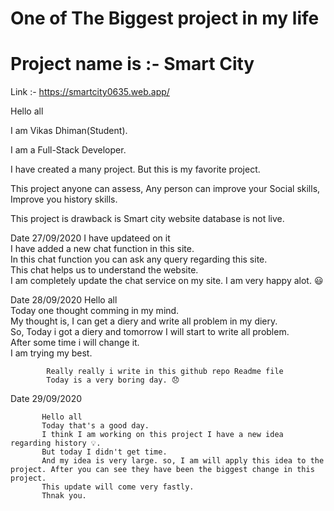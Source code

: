 # One of The Biggest project in my life

# Project name is :- Smart City

Link :- https://smartcity0635.web.app/

Hello all

I am Vikas Dhiman(Student).

I am a Full-Stack Developer.

I have created a many project. But this is my favorite project.

This project anyone can assess, Any person can improve your Social skills, Improve you history skills.

This project is drawback is 
    Smart city website database is not live.

Date 27/09/2020 I have updateed on it <br>
              I have added a new chat function in this site. <br>
              In this chat function you can ask any query regarding this site. <br>
              This chat helps us to understand the website.<br>
              I am completely update the chat service on my site. I am very happy alot. :smiley:

Date 28/09/2020 
            Hello all<br>
            Today one thought comming in my mind.<br>
                My thought is, I can get a diery and write all problem in my diery.<br>
            So, Today i got a diery and tomorrow I will start to write all problem. <br>
            After some time i will change it.<br>
            I am trying my best.<br>
            
            
            Really really i write in this github repo Readme file 
            Today is a very boring day. 😞
    

Date 29/09/2020
           
           Hello all 
           Today that's a good day.
           I think I am working on this project I have a new idea regarding history 💡.
           But today I didn't get time.
           And my idea is very large. so, I am will apply this idea to the project. After you can see they have been the biggest change in this project.
           This update will come very fastly.
           Thnak you.
    
